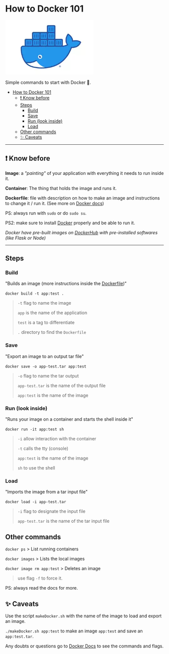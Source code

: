 # How to Docker 101

![Docker](docker.webp)

Simple commands to start with Docker 🐋.

- [How to Docker 101](#how-to-docker-101)
  - [❗ Know before](#-know-before)
  - [Steps](#steps)
    - [Build](#build)
    - [Save](#save)
    - [Run (look inside)](#run-look-inside)
    - [Load](#load)
  - [Other commands](#other-commands)
  - [✨ Caveats](#-caveats)

---

## ❗ Know before

**Image**: a *"painting"* of your application with everything it needs to run inside it.

**Container**: The thing that holds the image and runs it.

**Dockerfile**: file with description on how to make an image and instructions to change it / run it. (See more on [Docker docs](https://docs.docker.com/engine/reference/builder/#format))

PS: always run with `sudo` or do `sudo su`.

PS2: make sure to install [Docker](https://docs.docker.com/) properly and be able to run it.

*Docker have pre-built images on [DockerHub](https://hub.docker.com/) with pre-installed softwares (like Flask or Node)*

---

## Steps

### Build

"Builds an image (more instructions inside the [Dockerfile](Dockerfile))"

`docker build -t app:test .`
> `-t` flag to name the image
>
> `app` is the name of the application
>
> `test` is a tag to differentiate
>
> `.` directory to find the `Dockerfile`

### Save

"Export an image to an output tar file"

`docker save -o app-test.tar app:test`
> `-o` flag to name the tar output
>
> `app-test.tar` is the name of the output file
> 
> `app:test` is the name of the image

### Run (look inside)

"Runs your image on a container and starts the shell inside it"

`docker run -it app:test sh`
> `-i` allow interaction with the container
>
> `-t` calls the tty (console)
>
> `app:test` is the name of the image
> 
> `sh` to use the shell

### Load

"Imports the image from a tar input file"

`docker load -i app-test.tar`
> `-i` flag to designate the input file
>
> `app-test.tar` is the name of the tar input file

## Other commands

`docker ps` > List running containers

`docker images` > Lists the local images

`docker image rm app:test` > Deletes an image
> use flag `-f` to force it.

PS: always read the docs for more.

## ✨ Caveats

Use the script `makeDocker.sh` with the name of the image to load and export an image.

`./makeDocker.sh app:test`
to make an image `app:test` and save an `app:test.tar`.

Any doubts or questions go to [Docker Docs](https://docs.docker.com/) to see the commands and flags.

